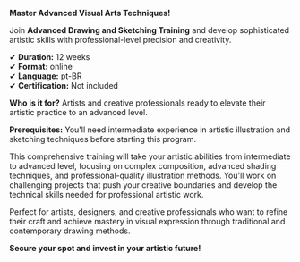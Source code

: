 **Master Advanced Visual Arts Techniques!**

Join **Advanced Drawing and Sketching Training** and develop sophisticated artistic skills with professional-level precision and creativity.

✔ **Duration:** 12 weeks  
✔ **Format:** online  
✔ **Language:** pt-BR  
✔ **Certification:** Not included

**Who is it for?** Artists and creative professionals ready to elevate their artistic practice to an advanced level.

**Prerequisites:**
You'll need intermediate experience in artistic illustration and sketching techniques before starting this program.

This comprehensive training will take your artistic abilities from intermediate to advanced level, focusing on complex composition, advanced shading techniques, and professional-quality illustration methods. You'll work on challenging projects that push your creative boundaries and develop the technical skills needed for professional artistic work.

Perfect for artists, designers, and creative professionals who want to refine their craft and achieve mastery in visual expression through traditional and contemporary drawing methods.

**Secure your spot and invest in your artistic future!**